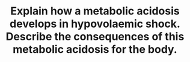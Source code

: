 ---
title: "Explain how a metabolic acidosis develops in hypovolaemic shock. Describe the consequences of this metabolic acidosis for the body."
entityType: SAQ
exam: PEX
college: ANZCA
year: 2019
sitting: A
question: 7
passRate: 41
EC_expectedDomains:
- "This question consisted of two parts, with marks being divided equally. In order to pass, candidates needed to briefly demonstrate an understanding of: the effects of hypovolaemic shock on the delivery of oxygen to tissues; the effect of hypoxia on oxidative phosphorylation; and the details of the glycolytic pathway leading to increased production of lactic acid in the presence of hypovolaemic shock."
- "The second part of the question was commonly interpreted as either pertaining to the effects of acidaemia on various organ systems, or to the body’s response to that acidaemia (buffering/compensation/correction). It was possible to achieve a passing mark using either approach, by displaying sufficient appreciation for the relevant mechanisms and significance of each relevant area, in the time allowed."
EC_extraCredit:
- "Additional credit was awarded for demonstration of higher-level comprehension"
EC_errorsCommon:
- "No marks were awarded for discussion of: the effects of hypovolaemic shock unrelated to acidaemia; other acidoses or their classification; or the treatment of shock or acidaemia."
- "Many candidates offered confused or partial definitions of metabolic acidosis. Other common errors included confusion over which chemoreceptors respond to acidaemia (and how), and lack of clarity over competing effects on the cardiovascular system of increased sympathetic nervous system activity and the direct effects of acidosis. Many candidates failed to specify any details of anaerobic glycolysis."
---